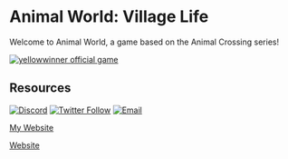 # Animal World: Village Life
Welcome to Animal World, a game based on the Animal Crossing series! 

[![yellowwinner official game](https://i.gjcdn.net/data/games/0/34/52034/media/game-description/untitled-jv7g5pse.png)](http://yw.neocities.org/proj)

## Resources
[![Discord](https://img.shields.io/discord/226795742948229121.svg?logo=discord&label=Discord)](https://yw.neocities.org/s/aw) [![Twitter Follow](https://img.shields.io/twitter/follow/yellowwinner1.svg?label=Twitter&logo=twitter)](https://twitter.com/yellowwinner1) [![Email](https://img.shields.io/badge/Email-yellowwinner800@gmail.com-orange.svg)](mailto:yellowwinner800@gmail.com)

[My Website](https://yw.neocities.org/)

[Website](https://yw.neocities.org/proj/aw)
